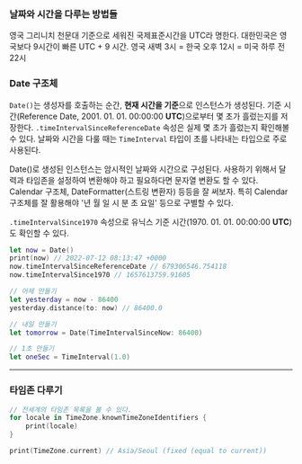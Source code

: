### 날짜와 시간을 다루는 방법들

영국 그리니치 천문대 기준으로 세워진 국제표준시간을 UTC라 명한다.
대한민국은 영국보다 9시간이 빠른 UTC + 9 시간.
영국 새벽 3시 = 한국 오후 12시 = 미국 하루 전 22시

### Date 구조체
`Date()`는 생성자를 호출하는 순간, **현재 시간을 기준**으로 인스턴스가 생성된다.
기준 시간(Reference Date, 2001. 01. 01. 00:00:00 **UTC**)으로부터 몇 초가 흘렀는지를 저장한다.
`.timeIntervalSinceReferenceDate` 속성은 실제 몇 초가 흘렀는지 확인해볼 수 있다.
날짜와 시간을 다룰 때는 `TimeInterval` 타입이 초를 나타내는 타입으로 주로 사용된다.

Date()로 생성된 인스턴스는 암시적인 날짜와 시간으로 구성된다.
사용하기 위해서 달력과 타임존을 설정하여 변환해야 하고 필요하다면 문자열 변환도 할 수 있다.
Calendar 구조체, DateFormatter(스트링 변환자) 등등을 잘 써보자.
특히 Calendar 구조체를 잘 활용해야 '년 월 일 시 분 초 요일' 등으로 구별할 수 있다.

`.timeIntervalSince1970` 속성으로 유닉스 기준 시간(1970. 01. 01. 00:00:00 **UTC**)도 확인할 수 있다.

```swift
let now = Date()
print(now) // 2022-07-12 08:13:47 +0000
now.timeIntervalSinceReferenceDate // 679306546.754118
now.timeIntervalSince1970 // 1657613759.91605

// 어제 만들기
let yesterday = now - 86400
yesterday.distance(to: now) // 86400.0

// 내일 만들기
let tomorrow = Date(TimeIntervalSinceNow: 86400)

// 1초 만들기
let oneSec = TimeInterval(1.0)
``` 
---
### 타임존 다루기

```swift
// 전세계의 타임존 목록을 볼 수 있다.
for locale in TimeZone.knownTimeZoneIdentifiers {
    print(locale)
}

print(TimeZone.current) // Asia/Seoul (fixed (equal to current))
```